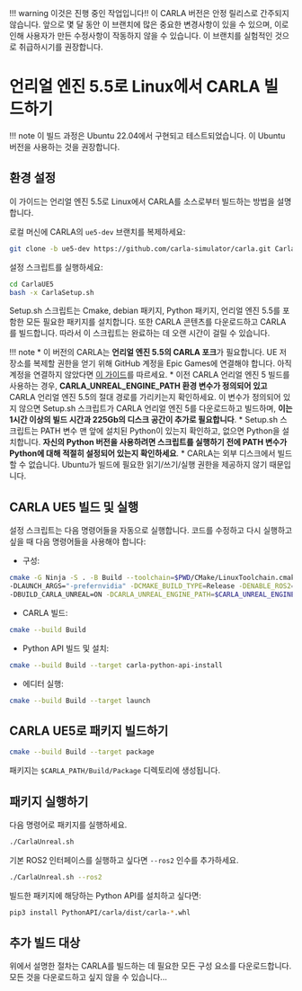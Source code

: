 !!! warning
    이것은 진행 중인 작업입니다!! 이 CARLA 버전은 안정 릴리스로 간주되지 않습니다. 앞으로 몇 달 동안 이 브랜치에 많은 중요한 변경사항이 있을 수 있으며, 이로 인해 사용자가 만든 수정사항이 작동하지 않을 수 있습니다. 이 브랜치를 실험적인 것으로 취급하시기를 권장합니다.

# 언리얼 엔진 5.5로 Linux에서 CARLA 빌드하기

!!! note
    이 빌드 과정은 Ubuntu 22.04에서 구현되고 테스트되었습니다. 이 Ubuntu 버전을 사용하는 것을 권장합니다.

## 환경 설정

이 가이드는 언리얼 엔진 5.5로 Linux에서 CARLA를 소스로부터 빌드하는 방법을 설명합니다.

로컬 머신에 CARLA의 `ue5-dev` 브랜치를 복제하세요:

```sh
git clone -b ue5-dev https://github.com/carla-simulator/carla.git CarlaUE5
```

설정 스크립트를 실행하세요:

```sh
cd CarlaUE5
bash -x CarlaSetup.sh
```

Setup.sh 스크립트는 Cmake, debian 패키지, Python 패키지, 언리얼 엔진 5.5를 포함한 모든 필요한 패키지를 설치합니다. 또한 CARLA 콘텐츠를 다운로드하고 CARLA를 빌드합니다. 따라서 이 스크립트는 완료하는 데 오랜 시간이 걸릴 수 있습니다.

!!! note
    * 이 버전의 CARLA는 **언리얼 엔진 5.5의 CARLA 포크**가 필요합니다. UE 저장소를 복제할 권한을 얻기 위해 GitHub 계정을 Epic Games에 연결해야 합니다. 아직 계정을 연결하지 않았다면 [이 가이드](https://www.unrealengine.com/en-US/ue4-on-github)를 따르세요.
    * 이전 CARLA 언리얼 엔진 5 빌드를 사용하는 경우, **CARLA_UNREAL_ENGINE_PATH 환경 변수가 정의되어 있고** CARLA 언리얼 엔진 5.5의 절대 경로를 가리키는지 확인하세요. 이 변수가 정의되어 있지 않으면 Setup.sh 스크립트가 CARLA 언리얼 엔진 5를 다운로드하고 빌드하며, **이는 1시간 이상의 빌드 시간과 225Gb의 디스크 공간이 추가로 필요합니다**.
    * Setup.sh 스크립트는 PATH 변수 맨 앞에 설치된 Python이 있는지 확인하고, 없으면 Python을 설치합니다. **자신의 Python 버전을 사용하려면 스크립트를 실행하기 전에 PATH 변수가 Python에 대해 적절히 설정되어 있는지 확인하세요**.
    * CARLA는 외부 디스크에서 빌드할 수 없습니다. Ubuntu가 빌드에 필요한 읽기/쓰기/실행 권한을 제공하지 않기 때문입니다.

## CARLA UE5 빌드 및 실행

설정 스크립트는 다음 명령어들을 자동으로 실행합니다. 코드를 수정하고 다시 실행하고 싶을 때 다음 명령어들을 사용해야 합니다:

* 구성:

```sh
cmake -G Ninja -S . -B Build --toolchain=$PWD/CMake/LinuxToolchain.cmake \
-DLAUNCH_ARGS="-prefernvidia" -DCMAKE_BUILD_TYPE=Release -DENABLE_ROS2=ON \
-DBUILD_CARLA_UNREAL=ON -DCARLA_UNREAL_ENGINE_PATH=$CARLA_UNREAL_ENGINE_PATH
```

* CARLA 빌드:

```sh
cmake --build Build
```

* Python API 빌드 및 설치:

```sh
cmake --build Build --target carla-python-api-install
```

* 에디터 실행:

```sh
cmake --build Build --target launch
```

## CARLA UE5로 패키지 빌드하기

```sh
cmake --build Build --target package
```

패키지는 `$CARLA_PATH/Build/Package` 디렉토리에 생성됩니다.

## 패키지 실행하기

다음 명령어로 패키지를 실행하세요.

```sh
./CarlaUnreal.sh
```

기본 ROS2 인터페이스를 실행하고 싶다면 `--ros2` 인수를 추가하세요.

```sh
./CarlaUnreal.sh --ros2
```

빌드한 패키지에 해당하는 Python API를 설치하고 싶다면:

```sh
pip3 install PythonAPI/carla/dist/carla-*.whl
```

## 추가 빌드 대상

위에서 설명한 절차는 CARLA를 빌드하는 데 필요한 모든 구성 요소를 다운로드합니다. 모든 것을 다운로드하고 싶지 않을 수 있습니다...